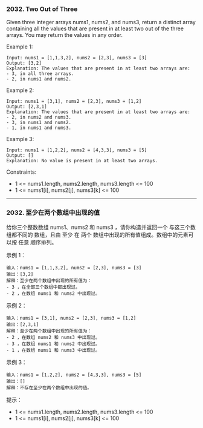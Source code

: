 ### 2032. Two Out of Three
Given three integer arrays nums1, nums2, and nums3, return a distinct array containing all the values that are present in at least two out of the three arrays. You may return the values in any order.



Example 1:

	Input: nums1 = [1,1,3,2], nums2 = [2,3], nums3 = [3]
	Output: [3,2]
	Explanation: The values that are present in at least two arrays are:
	- 3, in all three arrays.
	- 2, in nums1 and nums2.

Example 2:

	Input: nums1 = [3,1], nums2 = [2,3], nums3 = [1,2]
	Output: [2,3,1]
	Explanation: The values that are present in at least two arrays are:
	- 2, in nums2 and nums3.
	- 3, in nums1 and nums2.
	- 1, in nums1 and nums3.

Example 3:

	Input: nums1 = [1,2,2], nums2 = [4,3,3], nums3 = [5]
	Output: []
	Explanation: No value is present in at least two arrays.



Constraints:

* 1 <= nums1.length, nums2.length, nums3.length <= 100
* 1 <= nums1[i], nums2[j], nums3[k] <= 100

----

### 2032. 至少在两个数组中出现的值
给你三个整数数组 nums1、nums2 和 nums3 ，请你构造并返回一个 与这三个数组都不同的 数组，且由 至少 在 两个 数组中出现的所有值组成。数组中的元素可以按 任意 顺序排列。



示例 1：

	输入：nums1 = [1,1,3,2], nums2 = [2,3], nums3 = [3]
	输出：[3,2]
	解释：至少在两个数组中出现的所有值为：
	- 3 ，在全部三个数组中都出现过。
	- 2 ，在数组 nums1 和 nums2 中出现过。

示例 2：

	输入：nums1 = [3,1], nums2 = [2,3], nums3 = [1,2]
	输出：[2,3,1]
	解释：至少在两个数组中出现的所有值为：
	- 2 ，在数组 nums2 和 nums3 中出现过。
	- 3 ，在数组 nums1 和 nums2 中出现过。
	- 1 ，在数组 nums1 和 nums3 中出现过。

示例 3：

	输入：nums1 = [1,2,2], nums2 = [4,3,3], nums3 = [5]
	输出：[]
	解释：不存在至少在两个数组中出现的值。



提示：

* 1 <= nums1.length, nums2.length, nums3.length <= 100
* 1 <= nums1[i], nums2[j], nums3[k] <= 100

